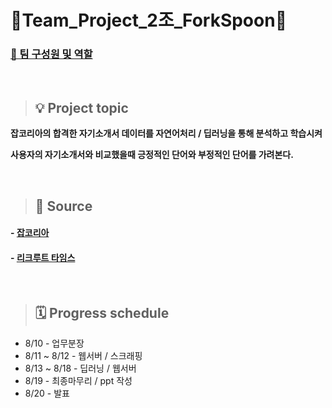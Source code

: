 # 🔱Team_Project_2조_ForkSpoon🥄
### <a href="https://github.com/yoonputer/Team_Project2/tree/master/layout">👥 팀 구성원 및 역할</a> <br>
<br> 

> ## 💡 Project topic
**잡코리아의 합격한 자기소개서 데이터를 자연어처리 / 딥러닝을 통해 분석하고 학습시켜**

**사용자의 자기소개서와 비교했을때 긍정적인 단어와 부정적인 단어를 가려본다.**

<br>

> ## 📢 Source
#### - <a href="https://www.jobkorea.co.kr/starter/passassay/">잡코리아</a> <br>
#### - <a href="http://www.recruittimes.co.kr/">리크루트 타임스</a><br>

<br>
   
> ## 🗓 Progress schedule
* 8/10 - 업무분장  
* 8/11 ~ 8/12 - 웹서버 / 스크래핑  
* 8/13 ~ 8/18 - 딥러닝 / 웹서버  
* 8/19 - 최종마무리 / ppt 작성  
* 8/20 - 발표  

